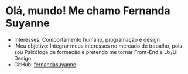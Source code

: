 # Olá, mundo! Me chamo Fernanda Suyanne
- Interesses: Comportamento humano, programação e design
- IMeu objetivo: Integrar meus interesses no mercado de trabalho, pois sou Psicóloga de formação e pretendo me tornar Front-End e Ux/Ui Design
- GitHub: [fernandasuyanne](https://github.com/fernandasuyanne)